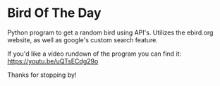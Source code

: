 # Bird Of The Day
 Python program to get a random bird using API's. Utilizes the ebird.org website, as well as google's custom search feature.

If you'd like a video rundown of the program you can find it:
https://youtu.be/uQTsECdg29o

Thanks for stopping by!
